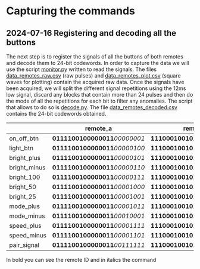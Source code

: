 # Capturing the commands
## 2024-07-16 Registering and decoding all the buttons
The next step is to register the signals of all the buttons of both remotes and decode them to 24-bit codewords. In order to capture the data we will use the script [monitor.py](/01-Reading_the_signal/monitor_plot.py) written to read the signals. The files [data_remotes_raw.csv](/02_Capturing_the_commands/data_remotes_raw.csv) (raw pulses) and [data_remotes_plot.csv](/02_Capturing_the_commands/data_remotes_plot.csv) (square waves for plotting) contain the acquired raw data.
Once the signals have been acquired, we will split the different signal repetitions using the 12ms low signal, discard any blocks that contain more than 24 pulses and then do the mode of all the repetitions for each bit to filter any anomalies. The script that allows to do so is [decode.py](02_Capturing_the_commands/decode.py). The file [data_remotes_decoded.csv](02_Capturing_the_commands/data_remotes_decoded.csv) contains the 24-bit codewords obtained.

|              | remote_a                       | remote_b                       |
|--------------|--------------------------------|--------------------------------|
| on_off_btn   | **0111100100000011**_00000001_ | **1110001001010100**_00000001_ |
| light_btn    | **0111100100000011**_00000100_ | **1110001001010100**_00000100_ |
| bright_plus  | **0111100100000011**_00000101_ | **1110001001010100**_00000101_ |
| bright_minus | **0111100100000011**_00000110_ | **1110001001010100**_00000110_ |
| bright_100   | **0111100100000011**_00000111_ | **1110001001010100**_00000111_ |
| bright_50    | **0111100100000011**_00001000_ | **1110001001010100**_00001000_ |
| bright_25    | **0111100100000011**_00001001_ | **1110001001010100**_00001001_ |
| mode_plus    | **0111100100000011**_00001011_ | **1110001001010100**_00001011_ |
| mode_minus   | **0111100100000011**_00010001_ | **1110001001010100**_00010001_ |
| speed_plus   | **0111100100000011**_00001111_ | **1110001001010100**_00001111_ |
| speed_minus  | **0111100100000011**_00001101_ | **1110001001010100**_00001101_ |
| pair_signal  | **0111100100000011**_00111111_ | **1110001001010100**_00111111_ |

In bold you can see the remote ID and in italics the command
